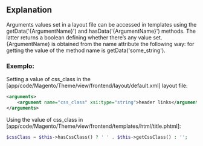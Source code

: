 ## Explanation

Arguments values set in a layout file can be accessed in templates using the getData('{ArgumentName}') and hasData('{ArgumentName}') methods. The latter returns a boolean defining whether there’s any value set. {ArgumentName} is obtained from the name attribute the following way: for getting the value of <argument name="some_string"> the method name is getData('some_string').

### Exemplo:

Setting a value of css_class in the [app/code/Magento/Theme/view/frontend/layout/default.xml] layout file:

```xml
<arguments>
    <argument name="css_class" xsi:type="string">header links</argument>
</arguments>
```

Using the value of css_class in [app/code/Magento/Theme/view/frontend/templates/html/title.phtml]:

```php
$cssClass = $this->hasCssClass() ? ' ' . $this->getCssClass() : '';
```